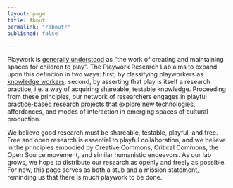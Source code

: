 ```yaml
---
layout: page
title: About
permalink: "/about/"
published: false

---
```

Playwork is [generally understood](https://en.wikipedia.org/wiki/Playwork) as “the work of creating and maintaining spaces for children to play”. The Playwork Research Lab aims to expand upon this definition in two ways: first, by classifying playworkers as [knowledge workers](https://en.wikipedia.org/wiki/Knowledge_worker); second, by asserting that play is itself a research practice, i.e. a way of acquiring shareable, testable knowledge. Proceeding from these principles, our network of researchers engages in playful practice-based research projects that explore new technologies, affordances, and modes of interaction in emerging spaces of cultural production.

We believe good research must be shareable, testable, playful, and free. Free and open research is essential to playful collaboration, and we believe in the principles embodied by Creative Commons, Critical Commons, the Open Source movement, and similar humanistic endeavors. As our lab grows, we hope to distribute our research as openly and freely as possible. For now, this page serves as both a stub and a mission statement, reminding us that there is much playwork to be done.